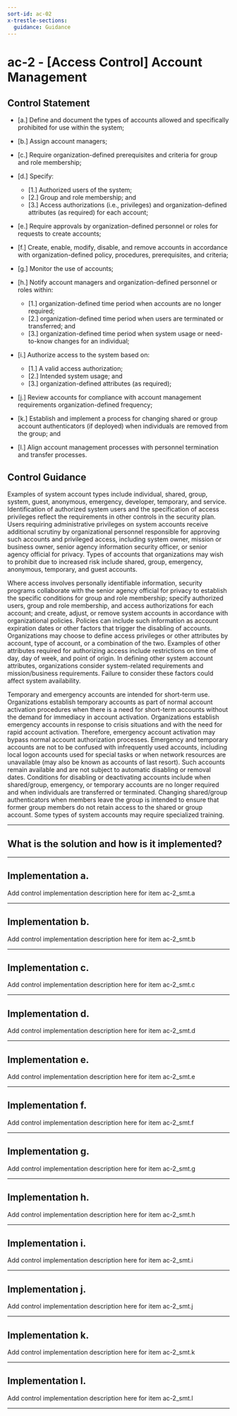 ```yaml
---
sort-id: ac-02
x-trestle-sections:
  guidance: Guidance
---
```


# ac-2 - \[Access Control\] Account Management

## Control Statement

- \[a.\] Define and document the types of accounts allowed and specifically prohibited for use within the system;

- \[b.\] Assign account managers;

- \[c.\] Require organization-defined prerequisites and criteria for group and role membership;

- \[d.\] Specify:

  - \[1.\] Authorized users of the system;
  - \[2.\] Group and role membership; and
  - \[3.\] Access authorizations (i.e., privileges) and organization-defined attributes (as required) for each account;

- \[e.\] Require approvals by organization-defined personnel or roles for requests to create accounts;

- \[f.\] Create, enable, modify, disable, and remove accounts in accordance with organization-defined policy, procedures, prerequisites, and criteria;

- \[g.\] Monitor the use of accounts;

- \[h.\] Notify account managers and organization-defined personnel or roles within:

  - \[1.\] organization-defined time period when accounts are no longer required;
  - \[2.\] organization-defined time period when users are terminated or transferred; and
  - \[3.\] organization-defined time period when system usage or need-to-know changes for an individual;

- \[i.\] Authorize access to the system based on:

  - \[1.\] A valid access authorization;
  - \[2.\] Intended system usage; and
  - \[3.\] organization-defined attributes (as required);

- \[j.\] Review accounts for compliance with account management requirements organization-defined frequency;

- \[k.\] Establish and implement a process for changing shared or group account authenticators (if deployed) when individuals are removed from the group; and

- \[l.\] Align account management processes with personnel termination and transfer processes.

## Control Guidance

Examples of system account types include individual, shared, group, system, guest, anonymous, emergency, developer, temporary, and service. Identification of authorized system users and the specification of access privileges reflect the requirements in other controls in the security plan. Users requiring administrative privileges on system accounts receive additional scrutiny by organizational personnel responsible for approving such accounts and privileged access, including system owner, mission or business owner, senior agency information security officer, or senior agency official for privacy. Types of accounts that organizations may wish to prohibit due to increased risk include shared, group, emergency, anonymous, temporary, and guest accounts.

Where access involves personally identifiable information, security programs collaborate with the senior agency official for privacy to establish the specific conditions for group and role membership; specify authorized users, group and role membership, and access authorizations for each account; and create, adjust, or remove system accounts in accordance with organizational policies. Policies can include such information as account expiration dates or other factors that trigger the disabling of accounts. Organizations may choose to define access privileges or other attributes by account, type of account, or a combination of the two. Examples of other attributes required for authorizing access include restrictions on time of day, day of week, and point of origin. In defining other system account attributes, organizations consider system-related requirements and mission/business requirements. Failure to consider these factors could affect system availability.

Temporary and emergency accounts are intended for short-term use. Organizations establish temporary accounts as part of normal account activation procedures when there is a need for short-term accounts without the demand for immediacy in account activation. Organizations establish emergency accounts in response to crisis situations and with the need for rapid account activation. Therefore, emergency account activation may bypass normal account authorization processes. Emergency and temporary accounts are not to be confused with infrequently used accounts, including local logon accounts used for special tasks or when network resources are unavailable (may also be known as accounts of last resort). Such accounts remain available and are not subject to automatic disabling or removal dates. Conditions for disabling or deactivating accounts include when shared/group, emergency, or temporary accounts are no longer required and when individuals are transferred or terminated. Changing shared/group authenticators when members leave the group is intended to ensure that former group members do not retain access to the shared or group account. Some types of system accounts may require specialized training.

______________________________________________________________________

## What is the solution and how is it implemented?

<!-- Please leave this section blank and enter implementation details in the parts below. -->

______________________________________________________________________

## Implementation a.

Add control implementation description here for item ac-2_smt.a

______________________________________________________________________

## Implementation b.

Add control implementation description here for item ac-2_smt.b

______________________________________________________________________

## Implementation c.

Add control implementation description here for item ac-2_smt.c

______________________________________________________________________

## Implementation d.

Add control implementation description here for item ac-2_smt.d

______________________________________________________________________

## Implementation e.

Add control implementation description here for item ac-2_smt.e

______________________________________________________________________

## Implementation f.

Add control implementation description here for item ac-2_smt.f

______________________________________________________________________

## Implementation g.

Add control implementation description here for item ac-2_smt.g

______________________________________________________________________

## Implementation h.

Add control implementation description here for item ac-2_smt.h

______________________________________________________________________

## Implementation i.

Add control implementation description here for item ac-2_smt.i

______________________________________________________________________

## Implementation j.

Add control implementation description here for item ac-2_smt.j

______________________________________________________________________

## Implementation k.

Add control implementation description here for item ac-2_smt.k

______________________________________________________________________

## Implementation l.

Add control implementation description here for item ac-2_smt.l

______________________________________________________________________
